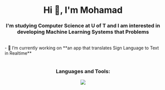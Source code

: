 <h1 align="center">Hi 👋, I'm Mohamad</h1>
<h3 align="center">I'm studying Computer Science at U of T and I am interested in developing Machine Learning Systems that Problems</h3>
<br>
- 🔭 I’m currently working on **an app that translates Sign Language to Text in Realtime**

<br>
<br>
<h3 align="center">Languages and Tools:</h3>
<div align="center">
  <img align="center" src="https://skillicons.dev/icons?i=py,tensorflow,r,mysql,sklearn,html,css" />
</div>
<br/>

